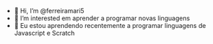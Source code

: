 - 👋 Hi, I’m @ferreiramari5
- 👀 I’m interested  em aprender a programar novas linguagens
- 🌱 Eu estou aprendendo recentemente a programar linguagens de Javascript e Scratch

<!---
ferreiramari5/ferreiramari5 is a ✨ special ✨ repository because its `README.md` (this file) appears on your GitHub profile.
You can click the Preview link to take a look at your changes.
--->
